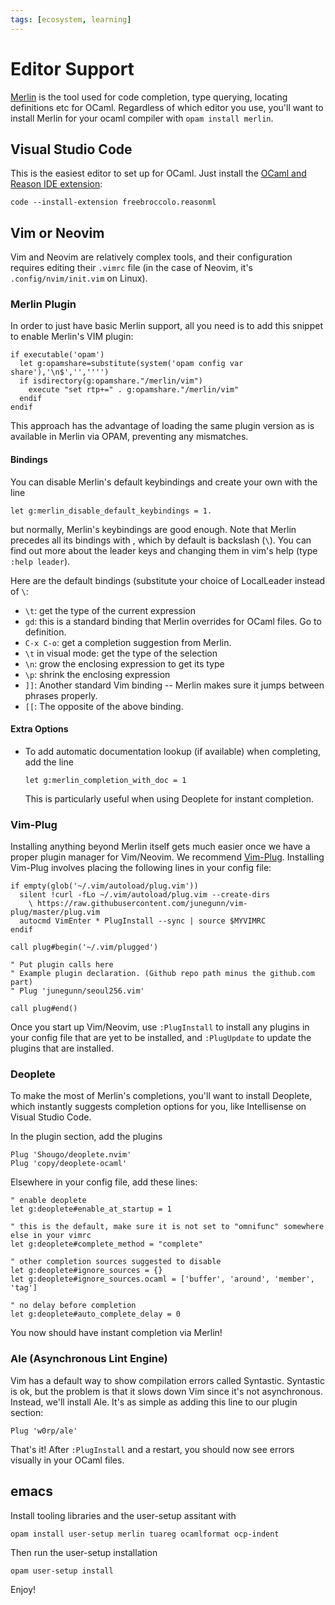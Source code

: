 ```yaml
---
tags: [ecosystem, learning]
---
```


# Editor Support

[Merlin](https://github.com/ocaml/merlin) is the tool used for code completion, type querying, locating definitions etc for OCaml. Regardless of which editor you use, you'll want to install Merlin for your ocaml compiler with `opam install merlin`.

## Visual Studio Code
This is the easiest editor to set up for OCaml. Just install the [OCaml and Reason IDE extension](https://github.com/reasonml-editor/vscode-reasonml):

```
code --install-extension freebroccolo.reasonml
```

## Vim or Neovim
Vim and Neovim are relatively complex tools, and their configuration requires editing their `.vimrc` file (in the case of Neovim, it's `.config/nvim/init.vim` on Linux). 

### Merlin Plugin

In order to just have basic Merlin support, all you need is to add this snippet to enable Merlin's VIM plugin:

```
if executable('opam')
  let g:opamshare=substitute(system('opam config var share'),'\n$','','''')
  if isdirectory(g:opamshare."/merlin/vim")
    execute "set rtp+=" . g:opamshare."/merlin/vim"
  endif
endif
```

This approach has the advantage of loading the same plugin version as is available in Merlin via OPAM, preventing any mismatches.

#### Bindings

You can disable Merlin's default keybindings and create your own with the line
```
let g:merlin_disable_default_keybindings = 1.
```
but normally, Merlin's keybindings are good enough. Note that Merlin precedes all its bindings with <LocalLeader>, which by default is backslash (`\`). You can find out more about the leader keys and changing them in vim's help (type `:help leader`).
  
Here are the default bindings (substitute your choice of LocalLeader instead of `\`:
* `\t`: get the type of the current expression
* `gd`: this is a standard binding that Merlin overrides for OCaml files. Go to definition.
* `C-x C-o`: get a completion suggestion from Merlin.
* `\t` in visual mode: get the type of the selection
* `\n`: grow the enclosing expression to get its type
* `\p`: shrink the enclosing expression
* `]]`: Another standard Vim binding -- Merlin makes sure it jumps between phrases properly.
* `[[`: The opposite of the above binding.

#### Extra Options

* To add automatic documentation lookup (if available) when completing, add the line
  ```
  let g:merlin_completion_with_doc = 1
  ```
  This is particularly useful when using Deoplete for instant completion.

### Vim-Plug

Installing anything beyond Merlin itself gets much easier once we have a proper plugin manager for Vim/Neovim.
We recommend [Vim-Plug](https://github.com/junegunn/vim-plug).
Installing Vim-Plug involves placing the following lines in your config file:

```
if empty(glob('~/.vim/autoload/plug.vim'))
  silent !curl -fLo ~/.vim/autoload/plug.vim --create-dirs
    \ https://raw.githubusercontent.com/junegunn/vim-plug/master/plug.vim
  autocmd VimEnter * PlugInstall --sync | source $MYVIMRC
endif

call plug#begin('~/.vim/plugged')

" Put plugin calls here
" Example plugin declaration. (Github repo path minus the github.com part)
" Plug 'junegunn/seoul256.vim'

call plug#end()
```

Once you start up Vim/Neovim, use `:PlugInstall` to install any plugins in your config file
that are yet to be installed, and `:PlugUpdate` to update the plugins that are installed.

### Deoplete

To make the most of Merlin's completions, you'll want to install Deoplete, which instantly
suggests completion options for you, like Intellisense on Visual Studio Code.

In the plugin section, add the plugins

```
Plug 'Shougo/deoplete.nvim'
Plug 'copy/deoplete-ocaml'
```

Elsewhere in your config file, add these lines:

```
" enable deoplete
let g:deoplete#enable_at_startup = 1

" this is the default, make sure it is not set to "omnifunc" somewhere else in your vimrc
let g:deoplete#complete_method = "complete"

" other completion sources suggested to disable
let g:deoplete#ignore_sources = {}
let g:deoplete#ignore_sources.ocaml = ['buffer', 'around', 'member', 'tag']

" no delay before completion
let g:deoplete#auto_complete_delay = 0
```

You now should have instant completion via Merlin!

### Ale (Asynchronous Lint Engine)

Vim has a default way to show compilation errors called Syntastic. Syntastic is ok, but the problem
is that it slows down Vim since it's not asynchronous. Instead, we'll install Ale. It's as simple as
adding this line to our plugin section:

```
Plug 'w0rp/ale'
```

That's it! After `:PlugInstall` and a restart, you should now see errors visually in your OCaml files.

## emacs

Install tooling libraries and the user-setup assitant with

```
opam install user-setup merlin tuareg ocamlformat ocp-indent
```

Then run the user-setup installation

```
opam user-setup install
```

Enjoy!
